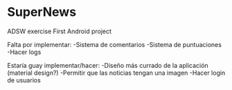 # SuperNews
ADSW exercise
First Android project

Falta por implementar:
-Sistema de comentarios
-Sistema de puntuaciones
-Hacer logs

Estaría guay implementar/hacer:
-Diseño más currado de la aplicación (material design?)
-Permitir que las noticias tengan una imagen
-Hacer login de usuarios
